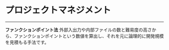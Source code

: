 # プロジェクトマネジメント

---

**ファンクションポイント法**
外部入出力や内部ファイルの数と難易度の高さから、ファンクションポイントという数値を算出し、それを元に論理的に開発規模を見積もる手法です。

